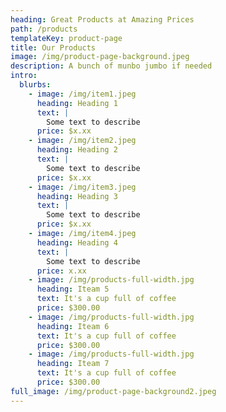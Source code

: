 ```yaml
---
heading: Great Products at Amazing Prices
path: /products
templateKey: product-page
title: Our Products
image: /img/product-page-background.jpeg
description: A bunch of munbo jumbo if needed
intro:
  blurbs:
    - image: /img/item1.jpeg
      heading: Heading 1
      text: |
        Some text to describe
      price: $x.xx
    - image: /img/item2.jpeg
      heading: Heading 2
      text: |
        Some text to describe
      price: $x.xx
    - image: /img/item3.jpeg
      heading: Heading 3
      text: |
        Some text to describe
      price: $x.xx
    - image: /img/item4.jpeg
      heading: Heading 4
      text: |
        Some text to describe
      price: x.xx
    - image: /img/products-full-width.jpg
      heading: Iteam 5
      text: It's a cup full of coffee
      price: $300.00
    - image: /img/products-full-width.jpg
      heading: Iteam 6
      text: It's a cup full of coffee
      price: $300.00
    - image: /img/products-full-width.jpg
      heading: Iteam 7
      text: It's a cup full of coffee
      price: $300.00
full_image: /img/product-page-background2.jpeg
---
```

